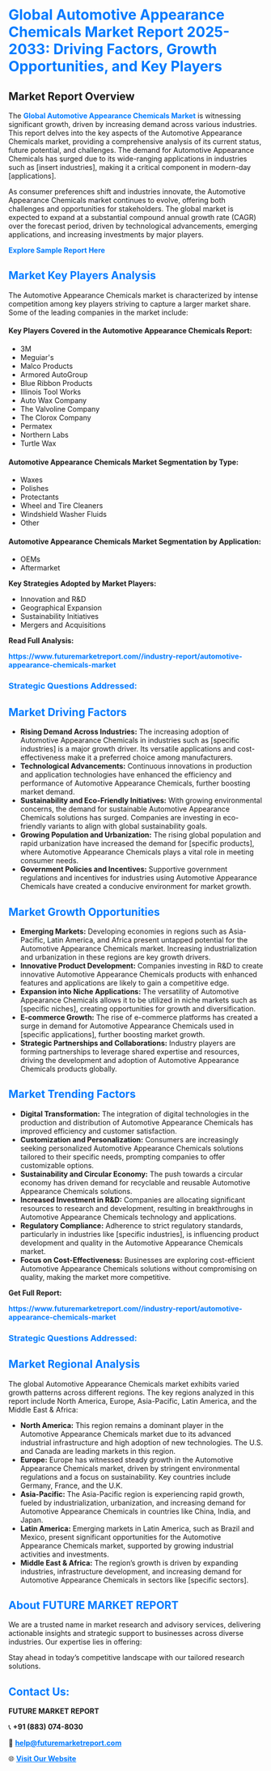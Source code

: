 <h1 style="color: #007BFF;">Global Automotive Appearance Chemicals Market Report 2025-2033: Driving Factors, Growth Opportunities, and Key Players</h1>

<section id="overview">
<h2>Market Report Overview</h2>
<p>The <a href="https://www.futuremarketreport.com//industry-report/automotive-appearance-chemicals-market" style="color: #007BFF; text-decoration: none;"><strong>Global Automotive Appearance Chemicals Market</strong></a> is witnessing significant growth, driven by increasing demand across various industries. This report delves into the key aspects of the Automotive Appearance Chemicals market, providing a comprehensive analysis of its current status, future potential, and challenges. The demand for Automotive Appearance Chemicals has surged due to its wide-ranging applications in industries such as [insert industries], making it a critical component in modern-day [applications].</p>
<p>As consumer preferences shift and industries innovate, the Automotive Appearance Chemicals market continues to evolve, offering both challenges and opportunities for stakeholders. The global market is expected to expand at a substantial compound annual growth rate (CAGR) over the forecast period, driven by technological advancements, emerging applications, and increasing investments by major players.</p>
</section>

<section id="overview">
<p><a href="https://www.futuremarketreport.com//request-sample/reportId=90047" style="color: #007BFF; text-decoration: none;"><strong>Explore Sample Report Here</strong></a></p>
</section>

<section id="key-players">
<h2 style="color: #007BFF;">Market Key Players Analysis</h2>
<p>The Automotive Appearance Chemicals market is characterized by intense competition among key players striving to capture a larger market share. Some of the leading companies in the market include:</p>
<h4>Key Players Covered in the Automotive Appearance Chemicals Report:</h4>
<ul><li>3M</li><li>Meguiar&#039;s</li><li>Malco Products</li><li>Armored AutoGroup</li><li>Blue Ribbon Products</li><li>Illinois Tool Works</li><li>Auto Wax Company</li><li>The Valvoline Company</li><li>The Clorox Company</li><li>Permatex</li><li>Northern Labs</li><li>Turtle Wax</li></ul>
<h4>Automotive Appearance Chemicals Market Segmentation by Type:</h4>
<ul><li>Waxes</li><li>Polishes</li><li>Protectants</li><li>Wheel and Tire Cleaners</li><li>Windshield Washer Fluids</li><li>Other</li></ul>

<h4>Automotive Appearance Chemicals Market Segmentation by Application:</h4>
<ul><li>OEMs</li><li>Aftermarket</li></ul>
<p><strong>Key Strategies Adopted by Market Players:</strong></p>
<ul>
<li>Innovation and R&D</li>
<li>Geographical Expansion</li>
<li>Sustainability Initiatives</li>
<li>Mergers and Acquisitions</li>
</ul>
</section>

<section>
<p><strong>Read Full Analysis: </strong></p><a href="https://www.futuremarketreport.com//industry-report/automotive-appearance-chemicals-market" style="color: #007BFF; text-decoration: none;"><strong>https://www.futuremarketreport.com//industry-report/automotive-appearance-chemicals-market</strong></a>
<h3 style="color: #007BFF;">Strategic Questions Addressed:</h3>
</section>

<section id="driving-factors">
<h2 style="color: #007BFF;">Market Driving Factors</h2>
<ul>
<li><strong>Rising Demand Across Industries:</strong> The increasing adoption of Automotive Appearance Chemicals in industries such as [specific industries] is a major growth driver. Its versatile applications and cost-effectiveness make it a preferred choice among manufacturers.</li>
<li><strong>Technological Advancements:</strong> Continuous innovations in production and application technologies have enhanced the efficiency and performance of Automotive Appearance Chemicals, further boosting market demand.</li>
<li><strong>Sustainability and Eco-Friendly Initiatives:</strong> With growing environmental concerns, the demand for sustainable Automotive Appearance Chemicals solutions has surged. Companies are investing in eco-friendly variants to align with global sustainability goals.</li>
<li><strong>Growing Population and Urbanization:</strong> The rising global population and rapid urbanization have increased the demand for [specific products], where Automotive Appearance Chemicals plays a vital role in meeting consumer needs.</li>
<li><strong>Government Policies and Incentives:</strong> Supportive government regulations and incentives for industries using Automotive Appearance Chemicals have created a conducive environment for market growth.</li>
</ul>
</section>

<section id="growth-opportunities">
<h2 style="color: #007BFF;">Market Growth Opportunities</h2>
<ul>
<li><strong>Emerging Markets:</strong> Developing economies in regions such as Asia-Pacific, Latin America, and Africa present untapped potential for the Automotive Appearance Chemicals market. Increasing industrialization and urbanization in these regions are key growth drivers.</li>
<li><strong>Innovative Product Development:</strong> Companies investing in R&D to create innovative Automotive Appearance Chemicals products with enhanced features and applications are likely to gain a competitive edge.</li>
<li><strong>Expansion into Niche Applications:</strong> The versatility of Automotive Appearance Chemicals allows it to be utilized in niche markets such as [specific niches], creating opportunities for growth and diversification.</li>
<li><strong>E-commerce Growth:</strong> The rise of e-commerce platforms has created a surge in demand for Automotive Appearance Chemicals used in [specific applications], further boosting market growth.</li>
<li><strong>Strategic Partnerships and Collaborations:</strong> Industry players are forming partnerships to leverage shared expertise and resources, driving the development and adoption of Automotive Appearance Chemicals products globally.</li>
</ul>
</section>

<section id="trending-factors">
<h2 style="color: #007BFF;">Market Trending Factors</h2>
<ul>
<li><strong>Digital Transformation:</strong> The integration of digital technologies in the production and distribution of Automotive Appearance Chemicals has improved efficiency and customer satisfaction.</li>
<li><strong>Customization and Personalization:</strong> Consumers are increasingly seeking personalized Automotive Appearance Chemicals solutions tailored to their specific needs, prompting companies to offer customizable options.</li>
<li><strong>Sustainability and Circular Economy:</strong> The push towards a circular economy has driven demand for recyclable and reusable Automotive Appearance Chemicals solutions.</li>
<li><strong>Increased Investment in R&D:</strong> Companies are allocating significant resources to research and development, resulting in breakthroughs in Automotive Appearance Chemicals technology and applications.</li>
<li><strong>Regulatory Compliance:</strong> Adherence to strict regulatory standards, particularly in industries like [specific industries], is influencing product development and quality in the Automotive Appearance Chemicals market.</li>
<li><strong>Focus on Cost-Effectiveness:</strong> Businesses are exploring cost-efficient Automotive Appearance Chemicals solutions without compromising on quality, making the market more competitive.</li>
</ul>
</section>

<section>
<p><strong>Get Full Report: </strong></p><a href="https://www.futuremarketreport.com//industry-report/automotive-appearance-chemicals-market" style="color: #007BFF; text-decoration: none;"><strong>https://www.futuremarketreport.com//industry-report/automotive-appearance-chemicals-market</strong></a>
<h3 style="color: #007BFF;">Strategic Questions Addressed:</h3>
</section>


<section id="regional-analysis">
<h2 style="color: #007BFF;">Market Regional Analysis</h2>
<p>The global Automotive Appearance Chemicals market exhibits varied growth patterns across different regions. The key regions analyzed in this report include North America, Europe, Asia-Pacific, Latin America, and the Middle East & Africa:</p>
<ul>
<li><strong>North America:</strong> This region remains a dominant player in the Automotive Appearance Chemicals market due to its advanced industrial infrastructure and high adoption of new technologies. The U.S. and Canada are leading markets in this region.</li>
<li><strong>Europe:</strong> Europe has witnessed steady growth in the Automotive Appearance Chemicals market, driven by stringent environmental regulations and a focus on sustainability. Key countries include Germany, France, and the U.K.</li>
<li><strong>Asia-Pacific:</strong> The Asia-Pacific region is experiencing rapid growth, fueled by industrialization, urbanization, and increasing demand for Automotive Appearance Chemicals in countries like China, India, and Japan.</li>
<li><strong>Latin America:</strong> Emerging markets in Latin America, such as Brazil and Mexico, present significant opportunities for the Automotive Appearance Chemicals market, supported by growing industrial activities and investments.</li>
<li><strong>Middle East & Africa:</strong> The region’s growth is driven by expanding industries, infrastructure development, and increasing demand for Automotive Appearance Chemicals in sectors like [specific sectors].</li>
</ul>
</section>

<footer>
<h2 style="color: #007BFF;">About FUTURE MARKET REPORT</h2>
<p>We are a trusted name in market research and advisory services, delivering actionable insights and strategic support to businesses across diverse industries. Our expertise lies in offering:</p>

<p>Stay ahead in today’s competitive landscape with our tailored research solutions.</p>

<h2 style="color: #007BFF;">Contact Us:</h2>
<p><strong>FUTURE MARKET REPORT</strong></p>
<p>📞 <strong>+91 (883) 074-8030</strong></p>
<p>📧 <strong><a href="mailto:help@futuremarketreport.com" style="color: #007BFF;">help@futuremarketreport.com</a></strong></p>
<p>🌐 <strong><a href="https://www.futuremarketreport.com/" style="color: #007BFF;">Visit Our Website</a></strong></p>
</footer>